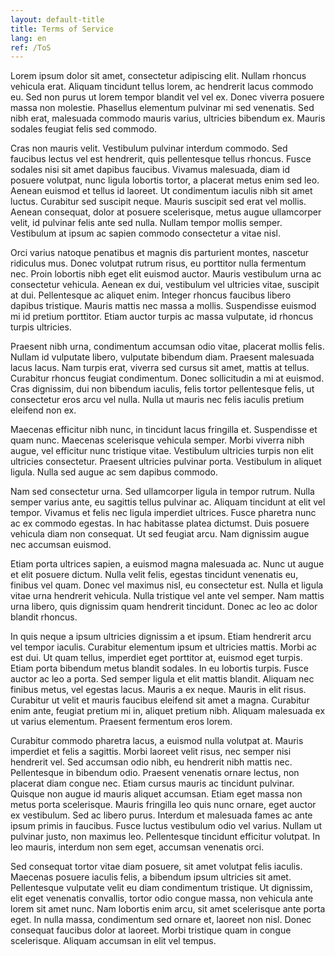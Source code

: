 ```yaml
---
layout: default-title
title: Terms of Service
lang: en
ref: /ToS
---
```

Lorem ipsum dolor sit amet, consectetur adipiscing elit. Nullam rhoncus vehicula erat. Aliquam tincidunt tellus lorem, ac hendrerit lacus commodo eu. Sed non purus ut lorem tempor blandit vel vel ex. Donec viverra posuere massa non molestie. Phasellus elementum pulvinar mi sed venenatis. Sed nibh erat, malesuada commodo mauris varius, ultricies bibendum ex. Mauris sodales feugiat felis sed commodo.

Cras non mauris velit. Vestibulum pulvinar interdum commodo. Sed faucibus lectus vel est hendrerit, quis pellentesque tellus rhoncus. Fusce sodales nisi sit amet dapibus faucibus. Vivamus malesuada, diam id posuere volutpat, nunc ligula lobortis tortor, a placerat metus enim sed leo. Aenean euismod et tellus id laoreet. Ut condimentum iaculis nibh sit amet luctus. Curabitur sed suscipit neque. Mauris suscipit sed erat vel mollis. Aenean consequat, dolor at posuere scelerisque, metus augue ullamcorper velit, id pulvinar felis ante sed nulla. Nullam tempor mollis semper. Vestibulum at ipsum ac sapien commodo consectetur a vitae nisl.

Orci varius natoque penatibus et magnis dis parturient montes, nascetur ridiculus mus. Donec volutpat rutrum risus, eu porttitor nulla fermentum nec. Proin lobortis nibh eget elit euismod auctor. Mauris vestibulum urna ac consectetur vehicula. Aenean ex dui, vestibulum vel ultricies vitae, suscipit at dui. Pellentesque ac aliquet enim. Integer rhoncus faucibus libero dapibus tristique. Mauris mattis nec massa a mollis. Suspendisse euismod mi id pretium porttitor. Etiam auctor turpis ac massa vulputate, id rhoncus turpis ultricies.

Praesent nibh urna, condimentum accumsan odio vitae, placerat mollis felis. Nullam id vulputate libero, vulputate bibendum diam. Praesent malesuada lacus lacus. Nam turpis erat, viverra sed cursus sit amet, mattis at tellus. Curabitur rhoncus feugiat condimentum. Donec sollicitudin a mi at euismod. Cras dignissim, dui non bibendum iaculis, felis tortor pellentesque felis, ut consectetur eros arcu vel nulla. Nulla ut mauris nec felis iaculis pretium eleifend non ex.

Maecenas efficitur nibh nunc, in tincidunt lacus fringilla et. Suspendisse et quam nunc. Maecenas scelerisque vehicula semper. Morbi viverra nibh augue, vel efficitur nunc tristique vitae. Vestibulum ultricies turpis non elit ultricies consectetur. Praesent ultricies pulvinar porta. Vestibulum in aliquet ligula. Nulla sed augue ac sem dapibus commodo.

Nam sed consectetur urna. Sed ullamcorper ligula in tempor rutrum. Nulla semper varius ante, eu sagittis tellus pulvinar ac. Aliquam tincidunt at elit vel tempor. Vivamus et felis nec ligula imperdiet ultrices. Fusce pharetra nunc ac ex commodo egestas. In hac habitasse platea dictumst. Duis posuere vehicula diam non consequat. Ut sed feugiat arcu. Nam dignissim augue nec accumsan euismod.

Etiam porta ultrices sapien, a euismod magna malesuada ac. Nunc ut augue et elit posuere dictum. Nulla velit felis, egestas tincidunt venenatis eu, finibus vel quam. Donec vel maximus nisl, eu consectetur est. Nulla et ligula vitae urna hendrerit vehicula. Nulla tristique vel ante vel semper. Nam mattis urna libero, quis dignissim quam hendrerit tincidunt. Donec ac leo ac dolor blandit rhoncus.

In quis neque a ipsum ultricies dignissim a et ipsum. Etiam hendrerit arcu vel tempor iaculis. Curabitur elementum ipsum et ultricies mattis. Morbi ac est dui. Ut quam tellus, imperdiet eget porttitor at, euismod eget turpis. Etiam porta bibendum metus blandit sodales. In eu lobortis turpis. Fusce auctor ac leo a porta. Sed semper ligula et elit mattis blandit. Aliquam nec finibus metus, vel egestas lacus. Mauris a ex neque. Mauris in elit risus. Curabitur ut velit et mauris faucibus eleifend sit amet a magna. Curabitur enim ante, feugiat pretium mi in, aliquet pretium nibh. Aliquam malesuada ex ut varius elementum. Praesent fermentum eros lorem.

Curabitur commodo pharetra lacus, a euismod nulla volutpat at. Mauris imperdiet et felis a sagittis. Morbi laoreet velit risus, nec semper nisi hendrerit vel. Sed accumsan odio nibh, eu hendrerit nibh mattis nec. Pellentesque in bibendum odio. Praesent venenatis ornare lectus, non placerat diam congue nec. Etiam cursus mauris ac tincidunt pulvinar. Quisque non augue id mauris aliquet accumsan. Etiam eget massa non metus porta scelerisque. Mauris fringilla leo quis nunc ornare, eget auctor ex vestibulum. Sed ac libero purus. Interdum et malesuada fames ac ante ipsum primis in faucibus. Fusce luctus vestibulum odio vel varius. Nullam ut pulvinar justo, non maximus leo. Pellentesque tincidunt efficitur volutpat. In leo mauris, interdum non sem eget, accumsan venenatis orci.

Sed consequat tortor vitae diam posuere, sit amet volutpat felis iaculis. Maecenas posuere iaculis felis, a bibendum ipsum ultricies sit amet. Pellentesque vulputate velit eu diam condimentum tristique. Ut dignissim, elit eget venenatis convallis, tortor odio congue massa, non vehicula ante lorem sit amet nunc. Nam lobortis enim arcu, sit amet scelerisque ante porta eget. In nulla massa, condimentum sed ornare et, laoreet non nisl. Donec consequat faucibus dolor at laoreet. Morbi tristique quam in congue scelerisque. Aliquam accumsan in elit vel tempus.
